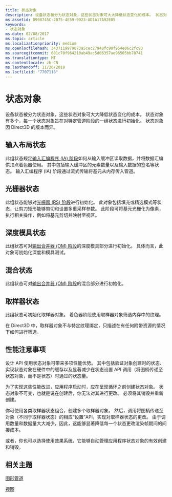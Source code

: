 ```yaml
---
title: 状态对象
description: 设备状态被分为状态对象，这些状态对象可大大降低状态变化的成本。 状态对象有多个，每一个状态对象旨在对特定管道阶段的一组状态进行初始化。 状态对象因 Direct3D 的版本而异。
ms.assetid: D998745C-2B75-4E59-9923-AD1A17A92E05
keywords:
- 状态对象
ms.date: 02/08/2017
ms.topic: article
ms.localizationpriority: medium
ms.openlocfilehash: 3437119979073a5cec27948fc90f954e06c2fc93
ms.sourcegitcommit: 681c70f964210ab49ac5d06357ae96505bb78741
ms.translationtype: MT
ms.contentlocale: zh-CN
ms.lasthandoff: 11/26/2018
ms.locfileid: "7707118"
---
```

# <a name="state-objects"></a>状态对象


设备状态被分为状态对象，这些状态对象可大大降低状态变化的成本。 状态对象有多个，每一个状态对象旨在对特定管道阶段的一组状态进行初始化。 状态对象因 Direct3D 的版本而异。

## <a name="span-idinputlayoutspanspan-idinputlayoutspanspan-idinputlayoutspaninput-layout-state"></a><span id="Input_Layout"></span><span id="input_layout"></span><span id="INPUT_LAYOUT"></span>输入布局状态


此组状态规定[输入汇编程序 (IA) 阶段](input-assembler-stage--ia-.md)如何从输入缓冲区读取数据，并将数据汇编供顶点着色器使用。 其中包括输入缓冲区的元素数量以及输入数据的签名等状态。 输入汇编程序 (IA) 阶段通过流式传输将基元从内存传入管道。

## <a name="span-idrasterizerspanspan-idrasterizerspanspan-idrasterizerspanrasterizer-state"></a><span id="Rasterizer"></span><span id="rasterizer"></span><span id="RASTERIZER"></span>光栅器状态


此组状态能够对[光栅器 (RS) 阶段](rasterizer-stage--rs-.md)进行初始化。 此对象包括填充或精选模式等状态，让剪刀矩形能够剪切和设置多重采样参数。 此阶段可将基元光栅化为像素，执行相关操作，例如将基元剪切并映射至视区。

## <a name="span-iddepthstencilspanspan-iddepthstencilspanspan-iddepthstencilspandepth-stencil-state"></a><span id="DepthStencil"></span><span id="depthstencil"></span><span id="DEPTHSTENCIL"></span>深度模具状态


此组状态可对[输出合并器 (OM) 阶段](output-merger-stage--om-.md)的深度模具部分进行初始化。 具体而言，此对象可初始化深度和模具测试。

## <a name="span-idblendspanspan-idblendspanspan-idblendspanblend-state"></a><span id="Blend"></span><span id="blend"></span><span id="BLEND"></span>混合状态


此组状态可对[输出合并器 (OM) 阶段](output-merger-stage--om-.md)的混合部分进行初始化。

## <a name="span-idsamplerspanspan-idsamplerspanspan-idsamplerspansampler-state"></a><span id="Sampler"></span><span id="sampler"></span><span id="SAMPLER"></span>取样器状态


此组状态可初始化取样器对象。 着色器阶段使用取样器对象筛选内存中的纹理。

在 Direct3D 中，取样器对象不与特定纹理绑定，只描述在有任何附带资源的情况下如何进行筛选。

## <a name="span-idperformanceconsiderationsspanspan-idperformanceconsiderationsspanspan-idperformanceconsiderationsspanperformance-considerations"></a><span id="Performance_Considerations"></span><span id="performance_considerations"></span><span id="PERFORMANCE_CONSIDERATIONS"></span>性能注意事项


设计 API 使用状态对象可带来多项性能优势。 其中包括验证对象创建时的状态、实现状态对象在硬件中的缓存以及显著减少在状态设置 API 调用（将图柄传递至状态对象，而不是状态）时通过的状态量。

为了实现这些性能改进，应用程序启动时，应在呈现循环之前创建状态对象。 状态对象不可变，也就是说在创建后，你无法对其进行更改。 必须将其销毁并重新创建。

你可使用各类取样器状态组合，创建多个取样器对象。 然后，调用将图柄传递至对象（不同于取样器状态）的相应“设置”API，实现对取样器状态的更改。 由于调用数量和数据量大大减少，因此，这能够显著降低每一个状态更改渲染帧期间的间接成本。

或者，你也可以选择使用效果系统，它能够自动管理应用程序状态对象的有效创建和销毁。

## <a name="span-idrelated-topicsspanrelated-topics"></a><span id="related-topics"></span>相关主题


[图形管道](graphics-pipeline.md)

[视图](views.md)

 

 




